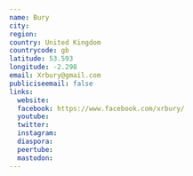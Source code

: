 ```yaml
---
name: Bury
city:
region:
country: United Kingdom
countrycode: gb
latitude: 53.593
longitude: -2.298
email: Xrbury@gmail.com
publiciseemail: false
links:
  website:
  facebook: https://www.facebook.com/xrbury/
  youtube:
  twitter:
  instagram:
  diaspora:
  peertube:
  mastodon:
---
```

